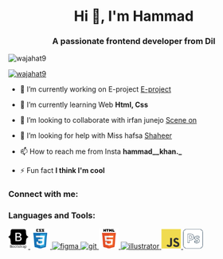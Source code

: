 <h1 align="center">Hi 👋, I'm Hammad</h1>
<h3 align="center">A passionate frontend developer from Dil</h3>

<p align="left"> <img src="https://komarev.com/ghpvc/?username=wajahat9&label=Profile%20views&color=0e75b6&style=flat" alt="wajahat9" /> </p>

<p align="left"> <a href="https://github.com/ryo-ma/github-profile-trophy"><img src="https://github-profile-trophy.vercel.app/?username=wajahat9" alt="wajahat9" /></a> </p>

- 🔭 I’m currently working on E-project [E-project](https://www.facebook.com/campaign/landing.php?campaign_id=1653377901&extra_1=s%7Cc%7C318307045126%7Ce%7Cfacebook%27%7C&placement=&creative=318307045126&keyword=facebook%27&partner_id=googlesem&extra_2=campaignid%3D1653377901%26adgroupid%3D65139789042%26matchtype%3De%26network%3Dg%26source%3Dnotmobile%26search_or_content%3Ds%26device%3Dc%26devicemodel%3D%26adposition%3D%26target%3D%26targetid%3Dkwd-362360550869%26loc_physical_ms%3D9077147%26loc_interest_ms%3D%26feeditemid%3D%26param1%3D%26param2%3D&gad_source=1&gclid=EAIaIQobChMI7ZqznJzihAMViZiDBx3krw_nEAAYASAAEgJAIPD_BwE)

- 🌱 I’m currently learning Web **Html, Css**

- 👯 I’m looking to collaborate with irfan junejo [Scene on](www.instagram.com)

- 🤝 I’m looking for help with Miss hafsa [Shaheer](www.shadi.com)

- 📫 How to reach me from Insta **hammad__khan._**

- ⚡ Fun fact **I think I'm cool**

<h3 align="left">Connect with me:</h3>
<p align="left">
</p>

<h3 align="left">Languages and Tools:</h3>
<p align="left"> <a href="https://getbootstrap.com" target="_blank" rel="noreferrer"> <img src="https://raw.githubusercontent.com/devicons/devicon/master/icons/bootstrap/bootstrap-plain-wordmark.svg" alt="bootstrap" width="40" height="40"/> </a> <a href="https://www.w3schools.com/css/" target="_blank" rel="noreferrer"> <img src="https://raw.githubusercontent.com/devicons/devicon/master/icons/css3/css3-original-wordmark.svg" alt="css3" width="40" height="40"/> </a> <a href="https://www.figma.com/" target="_blank" rel="noreferrer"> <img src="https://www.vectorlogo.zone/logos/figma/figma-icon.svg" alt="figma" width="40" height="40"/> </a> <a href="https://git-scm.com/" target="_blank" rel="noreferrer"> <img src="https://www.vectorlogo.zone/logos/git-scm/git-scm-icon.svg" alt="git" width="40" height="40"/> </a> <a href="https://www.w3.org/html/" target="_blank" rel="noreferrer"> <img src="https://raw.githubusercontent.com/devicons/devicon/master/icons/html5/html5-original-wordmark.svg" alt="html5" width="40" height="40"/> </a> <a href="https://www.adobe.com/in/products/illustrator.html" target="_blank" rel="noreferrer"> <img src="https://www.vectorlogo.zone/logos/adobe_illustrator/adobe_illustrator-icon.svg" alt="illustrator" width="40" height="40"/> </a> <a href="https://developer.mozilla.org/en-US/docs/Web/JavaScript" target="_blank" rel="noreferrer"> <img src="https://raw.githubusercontent.com/devicons/devicon/master/icons/javascript/javascript-original.svg" alt="javascript" width="40" height="40"/> </a> <a href="https://www.photoshop.com/en" target="_blank" rel="noreferrer"> <img src="https://raw.githubusercontent.com/devicons/devicon/master/icons/photoshop/photoshop-line.svg" alt="photoshop" width="40" height="40"/> </a> </p>
